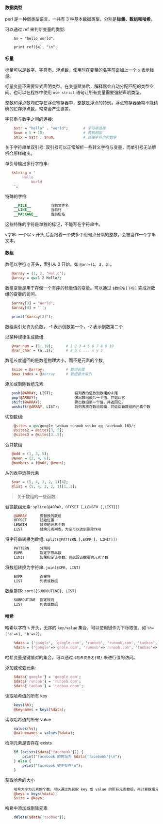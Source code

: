 
#### 数据类型

perl 是一种弱类型语言，一共有 3 种基本数据类型，分别是**标量、数组和哈希**。

可以通过 ref 来判断变量的类型:
```
    $x = "hello world";
    
    print ref($x), "\n";
```

#### 标量

标量可以是数字、字符串、浮点数，使用时在变量的名字前面加上一个 `$` 表示标量。

标量变量不需要显式声明类型。在变量赋值后，解释器会自动分配匹配的类型空间。也可以在程序中使用 `use strict` 语句让所有变量需要强制声明类型。

整数和浮点数均贮存在浮点寄存器中，整数是浮点的特例。浮点寄存器通常不能精确的贮存浮点数，常常会产生误差。

字符串与数字之间的连接:
```pl
    $str = "hello" . "world";       # 字符串连接
    $num = 5 + 10;                  # 两数相加
    $mix = $str . $num;             # 连接字符串和数字
```

关于字符串单双引号: 双引号可以正常解析一些转义字符与变量，而单引号无法解析会原样输出。

单引号输出多行字符串:
```pl
   $string = '
        Hello
            World
    ';
```

特殊的字符:
```pl
    __FILE__         当前文件名
    __LINE__         当前行
    __PACKAGE__      当前包名
```
这些特殊的字符是单独的标记，不能写在字符串中。

v字串: 一个以 `v` 开头,后面跟着一个或多个用句点分隔的整数，会被当作一个字串文本。


#### 数组

数组以字符 `@` 开头，索引从 0 开始。如 `@arr=(1, 2, 3)`。
```pl
   @array = (1, 2, 'Hello');
   @array = qw/1 2 Hello/;
```

数组变量是用于存储一个有序的标量值的变量。可以通过 `$数组名[下标]` 完成对数组的变量的访问。
```pl
   $array[3] = 'World';
   $array[4] = '!';
   
   print("$array[3]");
```
数组索引允许为负数， -1 表示倒数第一个，-2 表示倒数第二个

以某种规律生成数组:
```pl
   @var_num = (1..10);      # 1 2 3 4 5 6 7 8 9 10
   @var_char = (a..z);      # a b c ... x y z
```

数组长度返回的是数组物理大小，而不是元素的个数。
```pl
   $size = @array;          # 数组长度
   $max_index = @#array     # 数组最大索引
```

添加或删除数组元素:
```pl
   push(@ARRAY, LIST);          将列表的值放到数组的末尾
   pop(@ARRAY);                 弹出数组最后一个值，并返回它
   shift(@ARRAY);               弹出数组第一个值，并返回它。
   unshift(@ARRAY, LIST);       将列表放在数组前面，并返回新数组的元素个数
```

切割数组:
```pl
    @sites = qw/google taobao runoob weibo qq facebook 163/;
    @sites2 = @sites[3, 5];
    @sites3 = @sites[3..5];
```

合并数组
```pl
   @odd = (1, 3, 5);
   @even = (2, 4, 6);
   @numbers = (@odd, @even);
```

从列表中选择元素
```pl
   $var = (5, 4, 3, 2, 1)[4];
   @list = (5, 4, 3, 2, 1)[1..3];
```

> 关于数组的一些函数:

替换数组元素: `splice(@ARRAY, OFFSET [,LENGTH [,LIST]])`
```pl
    @ARRAY      要替换的数组
    OFFSET      起始位置
    LENGTH      替换的元素个数
    LIST        替换元素列表，为空可以达到删除作用
```

将字符串转换为数组: `split(@PATTERN [,EXPR [, LIMIT]])`
```pl
    PATTERN     分隔符
    EXPR        指定字符串数
    LIMIT       如果指定该参数，则返回该数组的元素个数
```

将数组转换为字符串: `join(EXPR, LIST)`
```pl
    EXPR        连接符
    LIST        列表或数组
```

数组排序: `sort([SUBROUTINE], LIST)`
```pl
    SUBROUTINE  指定规则
    LIST        列表或数组
```


#### 哈希

哈希以字符 `%` 开头，无序的 `key/value` 集合，可以使用键作为下标取值。如 `%h=('a'=>1, 'b'=>2)`。
```pl
    %data = ('google', 'google.com', 'runoob', 'runoob.com', 'taobao', 'taobao.com');
    %data = ('google'=>'goole.com', 'runoob'=>'runoob.com', 'taobao'=>'taobao.com');
```

哈希变量是键值对的集合，可以通过 `$哈希变量名{键}` 来进行值的访问。

添加或改变元素:
```pl
    $data{'google'} = 'google.com';
    $data{'runoob'} = 'runoob.com';
    $data{'taobao'} = 'taobao.coom';
```

读取哈希值的所有 key
```pl
    keys(%h);
    @keynames = keys(%data);
```

读取哈希值的所有 value
```pl
    values(%v);
    @valuenames = values(%data);
```

检测元素是否存在 exists
```pl
    if (exists($data{'facebook'})) {
        print("facebook 的网址为 $data{'facebook'}\n");
    } else {
        print("facebook 键不存在\n");
    }
```
   
获取哈希的大小
```pl
    哈希大小为元素的个数，可以通过先获取 key 或 value 的所有元素数组，再计算数组元素多少来获取哈希的大小。
    @keys = keys(%data);
    $size = @keys;
```

哈希中添加或删除元素
```pl
    delete($data{'taobao'});
```

